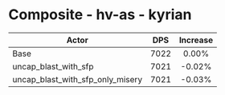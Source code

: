 # Composite - hv-as - kyrian
| Actor | DPS | Increase |
|---|:---:|:---:|
|Base|7022|0.00%|
|uncap_blast_with_sfp|7021|-0.02%|
|uncap_blast_with_sfp_only_misery|7021|-0.03%|
